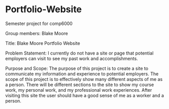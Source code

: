 # Portfolio-Website
Semester project for comp6000

Group members: Blake Moore

Title: Blake Moore Portfolio Website

Problem Statement: I currently do not have a site or page that potential employers can visit to see my past work and accomplishments.

Purpose and Scope: The purpose of this project is to create a site to communicate my information and experience to potential employers. The scope of this project is to effectively show many different aspects of me as a person. There will be different sections to the site to show my course work, my personal work, and my professional work experiences. After visiting this site the user should have a good sense of me as a worker and a person.
